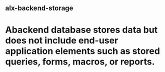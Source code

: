 ## alx-backend-storage

<h1>Abackend database stores data but does not include end-user application elements such as stored queries, forms, macros, or reports.</h1>

